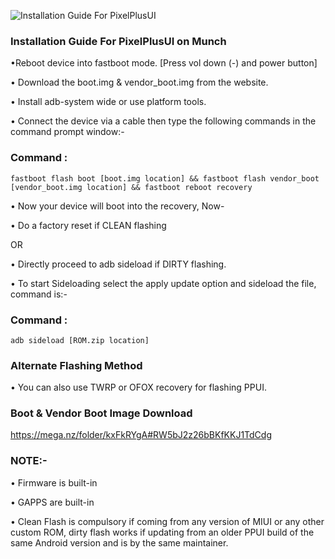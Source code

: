 ![Installation Guide For PixelPlusUI](https://i.imgur.com/3UmK6nS.png "Installation")

### Installation Guide For PixelPlusUI on Munch

•Reboot device into fastboot mode.
[Press vol down (-) and power button]

• Download the boot.img & vendor_boot.img from the website.

• Install adb-system wide or use platform tools. 

• Connect the device via a cable then type the following commands in the command prompt window:-

### Command :

```
fastboot flash boot [boot.img location] && fastboot flash vendor_boot [vendor_boot.img location] && fastboot reboot recovery
```

• Now your device will boot into the recovery, Now-

• Do a factory reset if CLEAN flashing

OR

• Directly proceed to adb sideload if DIRTY flashing.

• To start Sideloading select the apply update option and sideload the file, command is:-

### Command :

```
adb sideload [ROM.zip location]
```

### Alternate Flashing Method

• You can also use TWRP or OFOX recovery for flashing PPUI.


### Boot & Vendor Boot Image Download 

https://mega.nz/folder/kxFkRYgA#RW5bJ2z26bBKfKKJ1TdCdg


### NOTE:-
• Firmware is built-in

• GAPPS are built-in

• Clean Flash is compulsory if coming from any version of MIUI or any other custom ROM, dirty flash works if updating from an older PPUI build of the same Android version and is by the same maintainer.